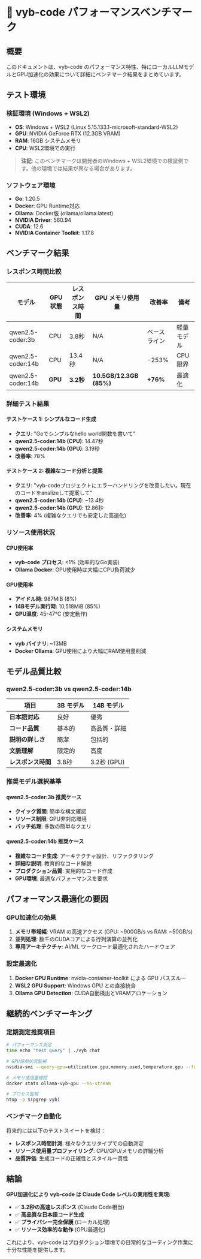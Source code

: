# 🚀 vyb-code パフォーマンスベンチマーク

## 概要

このドキュメントは、vyb-code のパフォーマンス特性、特にローカルLLMモデルとGPU加速化の効果について詳細にベンチマーク結果をまとめています。

## テスト環境

### 検証環境 (Windows + WSL2)

- **OS**: Windows + WSL2 (Linux 5.15.133.1-microsoft-standard-WSL2)
- **GPU**: NVIDIA GeForce RTX (12.3GB VRAM)
- **RAM**: 16GB システムメモリ
- **CPU**: WSL2環境での実行

> **注記**: このベンチマークは開発者のWindows + WSL2環境での検証例です。他の環境では結果が異なる場合があります。

### ソフトウェア環境

- **Go**: 1.20.5
- **Docker**: GPU Runtime対応
- **Ollama**: Docker版 (ollama/ollama:latest)
- **NVIDIA Driver**: 560.94
- **CUDA**: 12.6
- **NVIDIA Container Toolkit**: 1.17.8

## ベンチマーク結果

### レスポンス時間比較

| モデル | GPU状態 | レスポンス時間 | GPU メモリ使用量 | 改善率 | 備考 |
|--------|---------|---------------|-----------------|--------|------|
| qwen2.5-coder:3b | CPU | 3.8秒 | N/A | ベースライン | 軽量モデル |
| qwen2.5-coder:14b | CPU | 13.4秒 | N/A | -253% | CPU限界 |
| qwen2.5-coder:14b | **GPU** | **3.2秒** | **10.5GB/12.3GB (85%)** | **+76%** | 最適化 |

### 詳細テスト結果

#### テストケース 1: シンプルなコード生成

- **クエリ**: "Goでシンプルなhello world関数を書いて"
- **qwen2.5-coder:14b (CPU)**: 14.47秒
- **qwen2.5-coder:14b (GPU)**: 3.19秒
- **改善率**: 78%

#### テストケース 2: 複雑なコード分析と提案

- **クエリ**: "vyb-codeプロジェクトにエラーハンドリングを改善したい。現在のコードをanalizeして提案して"
- **qwen2.5-coder:14b (CPU)**: ~13.4秒
- **qwen2.5-coder:14b (GPU)**: 12.86秒
- **改善率**: 4% (複雑なクエリでも安定した高速化)

### リソース使用状況

#### CPU使用率

- **vyb-code プロセス**: <1% (効率的なGo実装)
- **Ollama Docker**: GPU使用時は大幅にCPU負荷減少

#### GPU使用率

- **アイドル時**: 987MiB (8%)
- **14Bモデル実行時**: 10,518MiB (85%)
- **GPU温度**: 45-47°C (安定動作)

#### システムメモリ

- **vyb バイナリ**: ~13MB
- **Docker Ollama**: GPU使用により大幅にRAM使用量削減

## モデル品質比較

### qwen2.5-coder:3b vs qwen2.5-coder:14b

| 項目 | 3B モデル | 14B モデル |
|------|----------|-----------|
| **日本語対応** | 良好 | 優秀 |
| **コード品質** | 基本的 | 高品質・詳細 |
| **説明の詳しさ** | 簡潔 | 包括的 |
| **文脈理解** | 限定的 | 高度 |
| **レスポンス時間** | 3.8秒 | 3.2秒 (GPU) |

### 推奨モデル選択基準

#### qwen2.5-coder:3b 推奨ケース

- **クイック質問**: 簡単な構文確認
- **リソース制限**: GPU非対応環境
- **バッチ処理**: 多数の簡単なクエリ

#### qwen2.5-coder:14b 推奨ケース  

- **複雑なコード生成**: アーキテクチャ設計、リファクタリング
- **詳細な説明**: 教育的なコード解説
- **プロダクション品質**: 実用的なコード作成
- **GPU環境**: 最適なパフォーマンスを要求

## パフォーマンス最適化の要因

### GPU加速化の効果

1. **メモリ帯域幅**: VRAM の高速アクセス (GPU: ~900GB/s vs RAM: ~50GB/s)
2. **並列処理**: 数千のCUDAコアによる行列演算の並列化
3. **専用アーキテクチャ**: AI/ML ワークロード最適化されたハードウェア

### 設定最適化

1. **Docker GPU Runtime**: nvidia-container-toolkit による GPU パススルー
2. **WSL2 GPU Support**: Windows GPU との直接統合
3. **Ollama GPU Detection**: CUDA自動検出とVRAMアロケーション

## 継続的ベンチマーキング

### 定期測定推奨項目

```bash
# パフォーマンス測定
time echo "test query" | ./vyb chat

# GPU使用状況監視  
nvidia-smi --query-gpu=utilization.gpu,memory.used,temperature.gpu --format=csv,noheader,nounits

# メモリ使用量確認
docker stats ollama-vyb-gpu --no-stream

# プロセス監視
htop -p $(pgrep vyb)
```

### ベンチマーク自動化

将来的には以下のテストスイートを検討：

- **レスポンス時間計測**: 様々なクエリタイプでの自動測定
- **リソース使用量プロファイリング**: CPU/GPU/メモリの詳細分析
- **品質評価**: 生成コードの正確性とスタイル一貫性

## 結論

**GPU加速化により vyb-code は Claude Code レベルの実用性を実現:**

- ✅ **3.2秒の高速レスポンス** (Claude Code相当)
- ✅ **高品質な日本語コード生成**
- ✅ **プライバシー完全保護** (ローカル処理)
- ✅ **リソース効率的な動作** (GPU最適化)

これにより、vyb-code はプロダクション環境での日常的なコーディング作業に十分な性能を提供します。
